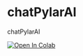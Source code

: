 # chatPylarAI
chatPylarAI

[![Open In Colab](https://colab.research.google.com/assets/colab-badge.svg)](https://colab.research.google.com/drive/1odswULyZ_f1Mk48DSNRwdSd4HCw_Ebl8?usp=sharing)
